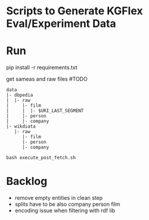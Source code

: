 # Scripts to Generate KGFlex Eval/Experiment Data

# Run

pip install -r requirements.txt

get sameas and raw files #TODO

```
data
|- dbpedia
|  |- raw
|     |- film
|     |  |- $URI_LAST_SEGMENT
|     |- person
|     |- company
|- wikdiata
   |- raw
      |- film
      |- person
      |- company
```


```
bash execute_post_fetch.sh 
```

# Backlog

- remove empty entities in clean step
- splits have to be also company person film
- encoding issue when filtering with rdf lib
